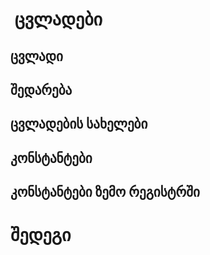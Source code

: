 #  ცვლადები

## ცვლადი

## შედარება

## ცვლადების სახელები

## კონსტანტები

## კონსტანტები ზემო რეგისტრში

# შედეგი
